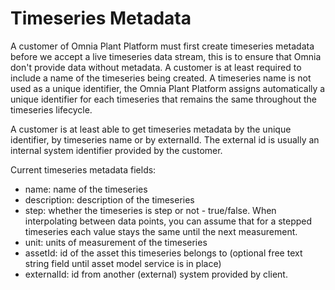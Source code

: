 # Timeseries Metadata

A customer of Omnia Plant Platform must first create timeseries metadata before we accept a live timeseries data stream, this is to 
ensure that Omnia don't provide data without metadata. A customer is at least required to include a name of the timeseries being created. 
A timeseries name is not used as a unique identifier, the Omnia Plant Platform assigns automatically a unique identifier for each 
timeseries that remains the same throughout the timeseries lifecycle. 

A customer is at least able to get timeseries metadata by the unique identifier, by timeseries name or by externalId. 
The external id is usually an internal system identifier provided by the customer. 

Current timeseries metadata fields:
- name: name of the timeseries
- description: description of the timeseries
- step: whether the timeseries is step or not - true/false. When interpolating between data points, you can assume that for a stepped timeseries each value stays the same until the next measurement.
- unit: units of measurement of the timeseries
- assetId: id of the asset this timeseries belongs to (optional free text string field until asset model service is in place)
- externalId: id from another (external) system provided by client.
